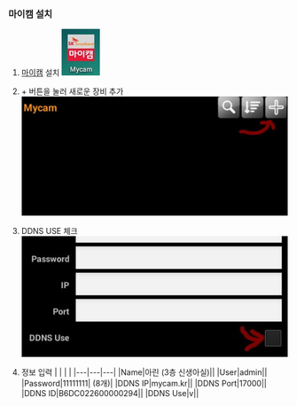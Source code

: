 ### 마이캠 설치
 1. [마이캠](https://play.google.com/store/apps/details?id=com.fnsys.mprms.co_skb) 설치
![mycam_icon](https://raw.githubusercontent.com/zzskm/mycam_setup/master/capture_001.JPG)

 1. \+ 버튼을 눌러 새로운 장비 추가
![add new](https://raw.githubusercontent.com/zzskm/mycam_setup/master/capture_002.JPG)

 1. DDNS USE 체크
![check ddns](https://raw.githubusercontent.com/zzskm/mycam_setup/master/capture_003.JPG)

 1. 정보 입력
|   |   |   |
|---|---|---|
|Name|아린 (3층 신생아실)||
|User|admin||
|Password|11111111| (8개)|
|DDNS IP|mycam.kr||
|DDNS Port|17000||
|DDNS ID|B6DC022600000294||
|DDNS Use|v||